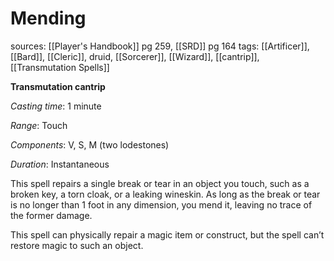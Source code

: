 # Mending
sources: [[Player's Handbook]] pg 259, [[SRD]] pg 164
tags: [[Artificer]], [[Bard]], [[Cleric]], druid, [[Sorcerer]], [[Wizard]], [[cantrip]], [[Transmutation Spells]]

**Transmutation cantrip**

*Casting time*: 1 minute

*Range*: Touch

*Components*: V, S, M (two lodestones)

*Duration*: Instantaneous

This spell repairs a single break or tear in an object you touch, such as a broken key, a torn cloak, or a leaking wineskin. As long as the break or tear is no longer than 1 foot in any dimension, you mend it, leaving no trace of the former damage.

This spell can physically repair a magic item or construct, but the spell can’t restore magic to such an object.
